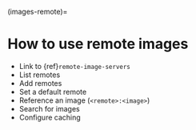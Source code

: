 (images-remote)=
# How to use remote images

- Link to {ref}`remote-image-servers`
- List remotes
- Add remotes
- Set a default remote
- Reference an image (`<remote>:<image>`)
- Search for images
- Configure caching
